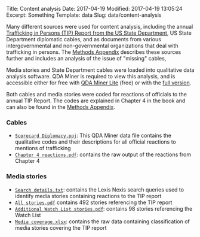 Title: Content analysis
Date: 2017-04-19
Modified: 2017-04-19 13:05:24
Excerpt: Something
Template: data
Slug: data/content-analysis


Many different sources were used for content analysis, including the annual [Trafficking in Persons (TIP) Report from the US State Department](https://www.state.gov/j/tip/rls/tiprpt/), US State Department diplomatic cables, and as documents from various intergovernmental and non-governmental organizations that deal with trafficking in persons. The [Methods Appendix](/data/methods-appendix/) describes these sources further and includes an analysis of the issue of "missing" cables,

Media stories and State Department cables were loaded into qualitative data analysis software. QDA Miner is required to view this analysis, and is accessible either for free with [QDA Miner Lite](https://provalisresearch.com/products/qualitative-data-analysis-software/freeware/) (free) or with the [full version](https://provalisresearch.com/products/qualitative-data-analysis-software/).

Both cables and media stories were coded for reactions of officials to the annual TIP Report. The codes are explained in Chapter 4 in the book and can also be found in the [Methods Appendix](/data/methods-appendix/).

<div class="row" markdown=1>

<div class="col-sm-6" markdown=1>

### Cables

- [`Scorecard Diplomacy.ppj`](/files/other/Public%20file%20of%20cables%20for%20Scorecard%20Diplomacy.ppj): This QDA Miner data file contains the qualitative codes and their descriptions for all official reactions to mentions of trafficking
- [`Chapter 4 reactions.pdf`](/files/pdfs/Chapter%204%20reactions.pdf): contains the raw output of the reactions from Chapter 4

</div>

<div class="col-sm-6" markdown=1>

### Media stories

- [`Search details.txt`](/files/other/Search%20details.txt): contains the Lexis Nexis search queries used to identify media stories containing reactions to the TIP report
- [`All stories.pdf`](/files/pdfs/All%20stories.pdf) contains 492 stories referencing the TIP report
- [`Additional Watch List stories.pdf`](/files/pdfs/Additional%20Watch%20list%20stories.pdf): contains 98 stories referencing the Watch List
- [`Media coverage.xlsx`](/files/other/Media%20coverage.xlsx): contains the raw data containing classification of media stories covering the TIP report

</div>

</div>
